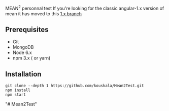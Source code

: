 
MEAN<sup>2</sup> personnal test
If you're looking for the classic angular-1.x version of mean it has moved to this [1.x branch](https://github.com/linnovate/mean/tree/1.x) 

## Prerequisites

* Git
* MongoDB
* Node 6.x
* npm 3.x ( or yarn)

## Installation

```
git clone --depth 1 https://github.com/kouskala/Mean2Test.git  
npm install  
npm start  
```
"# Mean2Test" 


